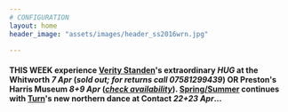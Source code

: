 ```yaml
---
# CONFIGURATION
layout: home
header_image: "assets/images/header_ss2016wrn.jpg"

---
```

#### THIS WEEK experience [Verity Standen](/current/2016-springsummer/standen)'s extraordinary *HUG* at the Whitworth *7 Apr* (*sold out; for returns call 07581299439*) OR Preston's Harris Museum *8+9 Apr* (*<a href="http://www.eventbrite.co.uk/o/harris-museum-amp-art-gallery-4265632867" target="_blank">check availability</a>*). [Spring/Summer](/current/2016-springsummer) continues with [Turn](/current/2016-turn)'s new northern dance at Contact *22+23 Apr*…
